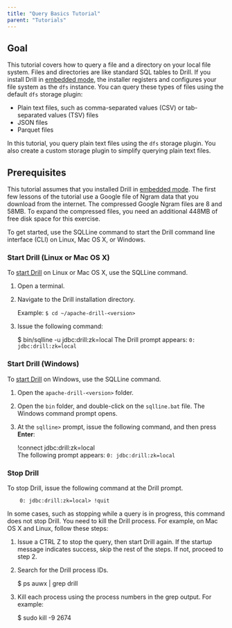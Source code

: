 ```yaml
---
title: "Query Basics Tutorial"
parent: "Tutorials"
---
```

## Goal

This tutorial covers how to query a file and a directory on your local file
system. Files and directories are like standard SQL tables to Drill. If you
install Drill in [embedded
mode](/docs/installing-drill-in-embedded-mode), the
installer registers and configures your file system as the `dfs` instance.
You can query these types of files using the default `dfs` storage plugin:

  * Plain text files, such as comma-separated values (CSV) or tab-separated values (TSV) files
  * JSON files
  * Parquet files

In this tutorial, you query plain text files using the `dfs` storage plugin. You also create a custom storage
plugin to simplify querying plain text files.

## Prerequisites

This tutorial assumes that you installed Drill in [embedded
mode](/docs/installing-drill-in-embedded-mode). The first few lessons of the tutorial
use a Google file of Ngram data that you download from the internet. The
compressed Google Ngram files are 8 and 58MB. To expand the compressed files,
you need an additional 448MB of free disk space for this exercise.

To get started, use the SQLLine command to start the Drill command line
interface (CLI) on Linux, Mac OS X, or Windows.

### Start Drill (Linux or Mac OS X)

To [start Drill](/docs/starting-stopping-drill) on Linux
or Mac OS X, use the SQLLine command.

  1. Open a terminal.
  2. Navigate to the Drill installation directory.
  
     Example: `$ cd ~/apache-drill-<version>`
  3. Issue the following command:
  
        $ bin/sqlline -u jdbc:drill:zk=local
     The Drill prompt appears: `0: jdbc:drill:zk=local`

### Start Drill (Windows)

To [start Drill](/docs/starting-stopping-drill) on
Windows, use the SQLLine command.

  1. Open the `apache-drill-<version>` folder.
  2. Open the `bin` folder, and double-click on the `sqlline.bat` file. The Windows command prompt opens.
  3. At the `sqlline>` prompt, issue the following command, and then press **Enter**:
  
        !connect jdbc:drill:zk=local  
     The following prompt appears: `0: jdbc:drill:zk=local`

### Stop Drill

To stop Drill, issue the following command at the Drill prompt.

        0: jdbc:drill:zk=local> !quit

In some cases, such as stopping while a query is in progress, this command does not stop Drill. You need to kill the Drill process. For example, on Mac OS X and Linux, follow
these steps:

  1. Issue a CTRL Z to stop the query, then start Drill again. If the startup message indicates success, skip the rest of the steps. If not, proceed to step 2.
  2. Search for the Drill process IDs.
  
        $ ps auwx | grep drill
  3. Kill each process using the process numbers in the grep output. For example:

        $ sudo kill -9 2674

